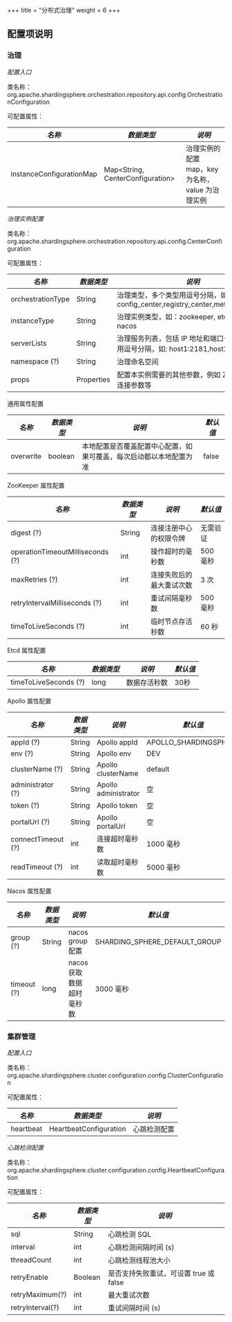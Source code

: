 +++
title = "分布式治理"
weight = 6
+++

## 配置项说明

### 治理

*配置入口*

类名称：org.apache.shardingsphere.orchestration.repository.api.config.OrchestrationConfiguration

可配置属性：

| *名称*                    | *数据类型*                           | *说明*                                                            |
| ------------------------ | ----------------------------------- | ----------------------------------------------------------------- |
| instanceConfigurationMap | Map\<String, CenterConfiguration\>  | 治理实例的配置 map，key 为名称，value 为治理实例 |

*治理实例配置*

类名称：org.apache.shardingsphere.orchestration.repository.api.config.CenterConfiguration

可配置属性：

| *名称*             | *数据类型* | *说明*                                                                                         |
| ----------------- | ---------- | --------------------------------------------------------------------------------------------- |
| orchestrationType | String     | 治理类型，多个类型用逗号分隔，如 config_center,registry_center,metadata_center                |
| instanceType      | String     | 治理实例类型，如：zookeeper, etcd, apollo, nacos                                 |
| serverLists       | String     | 治理服务列表，包括 IP 地址和端口号，多个地址用逗号分隔，如: host1:2181,host2:2181 |
| namespace (?)     | String     | 治理命名空间                                                                    |
| props        | Properties | 配置本实例需要的其他参数，例如 ZooKeeper 的连接参数等                                               |

通用属性配置

| *名称*           | *数据类型* | *说明*                                                     | *默认值* |
| --------------- | --------- | ---------------------------------------------------------- | ------- |
| overwrite       | boolean   | 本地配置是否覆盖配置中心配置，如果可覆盖，每次启动都以本地配置为准 | false   |

ZooKeeper 属性配置

| *名称*                            | *数据类型* | *说明*                 | *默认值* |
| -------------------------------- | ---------- | --------------------- | ------- |
| digest (?)                       | String     | 连接注册中心的权限令牌   | 无需验证 |
| operationTimeoutMilliseconds (?) | int        | 操作超时的毫秒数        | 500 毫秒 |
| maxRetries (?)                   | int        | 连接失败后的最大重试次数 | 3 次     |
| retryIntervalMilliseconds (?)    | int        | 重试间隔毫秒数          | 500 毫秒 |
| timeToLiveSeconds (?)            | int        | 临时节点存活秒数        | 60 秒    |

Etcd 属性配置

| *名称*                 | *数据类型* | *说明*     | *默认值* |
| --------------------- | --------- | ---------- | ------- |
| timeToLiveSeconds (?) | long      | 数据存活秒数 | 30秒    |

Apollo 属性配置

| *名称*             | *数据类型* | *说明*               | *默认值*               |
| ------------------ | -------- | -------------------- | --------------------- |
| appId (?)          | String   | Apollo appId         | APOLLO_SHARDINGSPHERE |
| env (?)            | String   | Apollo env           | DEV                   |
| clusterName (?)    | String   | Apollo clusterName   | default               |
| administrator (?)  | String   | Apollo administrator | 空                    |
| token (?)          | String   | Apollo token         | 空                    |
| portalUrl (?)      | String   | Apollo portalUrl     | 空                    |
| connectTimeout (?) | int      | 连接超时毫秒数         | 1000 毫秒             |
| readTimeout (?)    | int      | 读取超时毫秒数         | 5000 毫秒             |

Nacos 属性配置

| *名称*       | *数据类型* | *说明*                 | *默认值*                      |
| ----------- | --------- | ---------------------- | ---------------------------- |
| group (?)   | String    | nacos group 配置       | SHARDING_SPHERE_DEFAULT_GROUP |
| timeout (?) | long      | nacos 获取数据超时毫秒数 | 3000 毫秒                     |

### 集群管理

*配置入口*

类名称：org.apache.shardingsphere.cluster.configuration.config.ClusterConfiguration

可配置属性：

| *名称*                    | *数据类型*                           | *说明*                                                            |
| ------------------------ | ----------------------------------- | ----------------------------------------------------------------- |
| heartbeat | HeartbeatConfiguration  | 心跳检测配置 |

*心跳检测配置*

类名称：org.apache.shardingsphere.cluster.configuration.config.HeartbeatConfiguration

可配置属性：

| *名称*       | *数据类型* | *说明*                 |
| ----------- | --------- | ---------------------- |
| sql   | String    | 心跳检测 SQL       |
| interval | int      | 心跳检测间隔时间 (s) |
| threadCount   | int    | 心跳检测线程池大小       |
| retryEnable | Boolean      | 是否支持失败重试，可设置 true 或 false |
| retryMaximum(?)   | int    | 最大重试次数      |
| retryInterval(?) | int      | 重试间隔时间 (s) |
